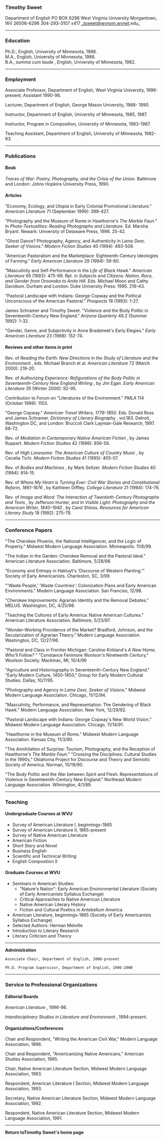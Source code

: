 ###  Timothy Sweet

Department of English PO BOX 6296 West Virginia University Morgantown, WV
26506-6296 304-293-3107 x417 _tsweet@wvnvm.wvnet.edu_

* * *

###  Education

Ph.D., English, University of Minnesota, 1988\.  
M.A., English, University of Minnesota, 1986.  
B.A., _summa cum laude_ , English, University of Minnesota, 1982.

* * *

###  Employment

Associate Professor, Department of English, West Virginia University,
1996-present; Assistant 1990-96.

Lecturer, Department of English, George Mason University, 1988- 1990.

Instructor, Department of English, University of Minnesota, 1985, 1987.

Instructor, Program in Composition, University of Minnesota, 1983-1987.

Teaching Assistant, Department of English, University of Minnesota, 1982-83.

* * *

###  Publications

####  Book

_Traces of War: Poetry, Photography, and the Crisis of the Union_. Baltimore
and London: Johns Hopkins University Press, 1990.

####  Articles

 "Economy, Ecology, and _Utopia_ in Early Colonial Promotional Literature."
_American Literature_ 71 (September 1999): 399-427.

"Photography and the Museum of Rome in Hawthorne's _The Marble Faun_." In
_Photo-Textualities: Reading Photographs and Literature_. Ed. Marsha Bryant.
Newark: University of Delaware Press, 1996. 25-42.

"Ghost Dance? Photography, Agency, and Authenticity in _Lame Deer, Seeker of
Visions_." _Modern Fiction Studies_ 40 (1994): 493-508.

"American Pastoralism and the Marketplace: Eighteenth-Century Ideologies of
Farming." _Early American Literature_ 29 (1994): 59-80.

"Masculinity and Self-Performance in the _Life of Black Hawk_." _American
Literature_ 65 (1993): 475-99. Rpt. in _Subjects and Citizens: Nation, Race,
and Gender from_ Oroonoko _to Anita Hill_. Eds. Michael Moon and Cathy
Davidson. Durham and London: Duke University Press: 1995. 219-43.

"Pastoral Landscape with Indians: George Copway and the Political Unconscious
of the American Pastoral." _Prospects_ 18 (1993): 1-27.

James Schramer and Timothy Sweet. "Violence and the Body Politic in
Seventeenth-Century New England." _Arizona Quarterly_ 48.2 (Summer 1992):
1-32.

"Gender, Genre, and Subjectivity in Anne Bradstreet's Early Elegies." _Early
American Literature_ 23 (1988): 152-74.  


####  Reviews and other items in print

Rev. of _Reading the Earth: New Directions in the Study of Literature and the
Environment_ , eds. Michael Branch et al.  _American Literature_ 72 (March
2000): 219-20.

Rev. of _Authorizing Experience: Refigurations of the Body Politic in
Seventeenth-Century New England Writing_ , by Jim Egan.  _Early American
Literature_ 35 (Winter 2000): 92-95.

Contribution to Forum on "Literatures of the Environment."  _PMLA_ 114
(October 1999): 1103.

"George Copway." _American Travel Writers, 1776-1850_. Eds. Donald Ross and
James Schramer. _Dictionary of Literary Biography_ , vol.183.  Detroit,
Washington DC, and London: Bruccoli Clark Layman-Gale Research, 1997.  68-72.

Rev. of _Mediation in Contemporary Native American Fiction_ , by James
Ruppert. _Modern Fiction Studies_ 42 (1996): 856-58.

Rev. of _High Lonesome: The American Culture of Country Music_ , by Cecelia
Tichi. _Modern Fiction Studies_ 41 (1995): 405-07.

Rev. of _Bodies and Machines_ , by Mark Seltzer. _Modern Fiction Studies_ 40
(1994): 914-15.

Rev. of _Where My Heart is Turning Ever: Civil War Stories and Constitutional
Reform, 1861-1876_ , by Kathleen Diffley. _College Literature_ 21 (1994):
174-76.

Rev. of _Image and Word: The Interaction of Twentieth-Century Photographs and
Texts_ , by Jefferson Hunter, and _In Visible Light: Photography and the
American Writer, 1840-1940_ , by Carol Shloss. _Resources for American
Literary Study_ 18 (1992): 275-79.

* * *

###  Conference Papers

"The Cherokee Phoenix, the National Intelligencer, and the Logic of Property."
Midwest Modern Language Association.  Minneapolis.  11/6/99.

"The Indian in the Garden: Cherokee Removal and the Pastoral Ideal."  American
Literature Association.  Baltimore, 5/28/98.

"Economy and Entropy in Hakluyt's 'Discourse of Western Planting.'" Society of
Early Americanists.  Charleston, SC, 3/99.

"'Waste People,' 'Waste Countries': Colonization Plans and Early American
Environments."  Modern Language Association.  San Franciso, 12/98.

"Cherokee Improvements: Agrarian Identity and the Removal Debates."  MELUS.
Washington, DC, 4/25/98.

"Teaching the Cultures of Early America: Native American Cultures." American
Literature Association. Baltimore, 5/23/97.

"Wonder-Working Providence of the Market? Bradford, Johnson, and the
Secularization of Agrarian Theory." Modern Language Association. Washington,
DC, 12/27/96.

"Pastoral and Class in Frontier Michigan: Caroline Kirkland's _A New Home,
Who'll Follow?_ " "Constance Fenimore Woolson's Nineteenth Century," Woolson
Society. Mackinac, MI, 10/4/96

"Agriculture and Historiography in Seventeenth-Century New England." "Early
Modern Culture, 1450-1850," Group for Early Modern Cultural Studies. Dallas,
10/7/95.

"Photography and Agency in _Lame Deer, Seeker of Visions_." Midwest Modern
Language Association. Chicago, 11/12/94.

"Masculinity, Performance, and Representation: The Gendering of Black Hawk."
Modern Language Association. New York, 12/29/92.

"Pastoral Landscape with Indians: George Copway's New World Vision." Midwest
Modern Language Association. Chicago, 11/14/91.

"Hawthorne in the Museum of Rome." Midwest Modern Language Association. Kansas
City, 11/3/90.

"The Annihilation of Surprise: Tourism, Photography, and the Reception of
Hawthorne's _The Marble Faun_." "Crossing the Disciplines: Cultural Studies in
the 1990s," Oklahoma Project for Discourse and Theory and Semiotic Society of
America. Norman, 10/19/90.

"The Body Politic and the War between Spirit and Flesh: Representations of
Violence in Seventeenth-Century New England." Northeast Modern Language
Association. Wilmington, 4/1/89.

* * *

###  Teaching

####  Undergraduate Courses at WVU

  * Survey of American Literature I, beginnings-1865
  * Survey of American Literature II, 1865-present
  * Survey of Native American Literature
  * American Fiction
  * Short Story and Novel
  * Business English
  * Scientific and Technical Writing
  * English Composition II

####  Graduate Courses at WVU

  * Seminars in American Studies:
    * "Nature's Nation": Early American Environmental Literature (Society of Early Americanists Syllabus Exchange)
    * Critical Approaches to Native American Literature
    * Native American Literary History
    * Fiction and Cultural Poetics in Antebellum America
  * American Literature, beginnings-1865 (Society of Early Americanists Syllabus Exchange)
  * Selected Authors: Herman Melville
  * Introduction to Literary Research
  * Literary Criticism and Theory

* * *

**Administration**

    Associate Chair, Department of English, 2000-present 

    Ph.D. Program Supervisor, Department of English, 1996-2000   


* * *

###  Service to Professional Organizations

####  Editorial Boards

_American Literature_ , 1996-98.

_Interdisciplinary Studies in Literature and Environment_ , 1994-present.

####  Organizations/Conferences

Chair and Respondent, "Writing the American Civil War," Modern Language
Association, 1996.

Chair and Respondent, "Americanizing Native Americans," American Studies
Association, 1995.

Chair, Native American Literature Section, Midwest Modern Language
Association, 1993\.

Respondent, American Literature I Section, Midwest Modern Language
Association, 1993\.

Secretary, Native American Literature Section, Midwest Modern Language
Association, 1992.

Respondent, Native American Literature Section, Midwest Modern Language
Association, 1991.  


* * *

**Return toTimothy Sweet's home page**

